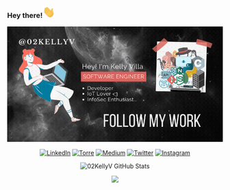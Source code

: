 ### Hey there!<img src="https://github.com/02KellyV/02KellyV/blob/master/Hi.gif" width="29px">

![](https://github.com/02KellyV/02KellyV/blob/master/Bio2.gif)

<p align="center">
	<a href="https://www.linkedin.com/in/02KellyV"><img src="https://img.shields.io/badge/LinkedIn--_.svg?style=social&logo=linkedin" alt="LinkedIn"></a>
	<a href="https://bio.torre.co/es/02KellyV"><img src="https://img.shields.io/badge/Torre-02kellyv-cddc39?style=social&logo=data%3Aimage%2Fpng%3Bbase64%2CiVBORw0KGgoAAAANSUhEUgAAACoAAAAqCAYAAADFw8lbAAAACXBIWXMAAC4jAAAuIwF4pT92AAAGj0lEQVRYhe2ZCUwUVxjH%2F3vvsgeLggIKCCKeqIVW8EITq1aBFhQUvBrPEA1ivPGoWou1DdZ4hdooNlRRLB5YqtZ61rN4RrEakUNAV%2BTci4U9m5l2cWZFZNnRtIn%2FZJI373vvfb%2B8efPNe9%2BwLBYLmNDoCI%2FQQWHSiHaunB4A2Ko6Y3HeFd2xnOzyC0yM7zDogIFuvgtX%2BmwL6MkPb87%2BtNR0YXtq6eLfflXccMRPm0H79JV3SVjguWrQMPlUAPw3NDffylNlpW1WrLmZV13wTkDdPQSSOUleS6NiOywGIKLaCh%2FpcfFsPUxGC4JDRegXLACLxaI2MV69pEz%2FZk3RytISXdVbA502q1P83EXem%2Fh8lge1vrrKiAN7VMi7oqO17xskwNTZcnRw59LqDQZLZXpa%2Bcp9e56na1QGEyOgPB6bFTWhY%2BSUGR7JXl2EoVSbstaEk79ocOaEFo0NzY%2FD4QCDhzvh01gp3DrSgasq9Y%2F27lKs2Z%2BhyDLozS2CtAj6Yahzry82dN3R2Uc4nFpPPNqTxzQ4mqWGXt%2B6J8LjAWOipAiPlkAoYtNsFQr9jR2bShfnHnnx2gjRLKi3r6h98lq%2FlJAhzjMBNE0D0fb29QYczFBB8dTYKkBbOcvZiJ%2FujNChItv1a7lzU52ZsqpwUeGj%2BooWQXl8NithvtfcqbM913G5rPbUhgUPGpGdqcLDfH2bAG3l142HyPFSfDBASANmAZqc7BdbN6WUrFOrjE3OaKA7fuy1a%2BBQ%2BUzqmM%2BfGbFvdx3u3mpkBNBW3XvzMW2OHJ29eTTL7euqn2fG5U94BTRmknvkivV%2Bx6yGBp0Zx49qcPyoGgZmJvG1YrOBsI%2BdEDNZBqmM09Rse2rp5PS08kwaaM7ZoAtePsIwolxcqMfmlGooa81vl9BGUhkb85e3Q0BPAWnQaU3FIwfe8K%2FXmszk6%2BfuIXDy8hEOtnbbt0v5ziEJqVVmpH1XC%2FO%2FkUok5vj2D5b1I8okqFjC6USEPGuHosf2P%2Bu4idNw%2BdI98oqOnthm2JoqEyorXn4DxBKONyihh7aSTW2JPCxirbGtRYdkNNBCJrmPYDs45jsTlwlHc2YnIjCwf9N9WNgIuLt7kuUXlRXIzs502AcjoPHxn0MofLmRCgkZTF6EHjzI%2F%2B%2BAVldXQS53gVgsIe81GjUaGv7ZSdUpa5lwwQxoTOwniIubhqT5y8j7tLTNOHwki4mhm%2FS%2FeZnegzKt96BMizFQ6kFBIpExDspIeCJUU%2F3y9EuEKmLTbjAYIBQKkb7ne4fHt86ow3mdq9cuQq1WkWUXl3ZISFiAxMQlCAoaYP9g9F2NhQqqpFqIA5i9Ir5Gy5OTUFn5oqmn0WjEw4f37WNkAc4uHGoVyda0w7%2BcH%2FJUJOKQO4mcgyoc3q%2B2G5YQh8OBp2dn8Hl8PK9QQKvV2NV%2FZLgYU2bJrbf6qBG3PUpLdDVNU3f%2BVO0%2Ba5lIFkye6Qwnsf07S5PJhLKyJygsKrALkssDxk%2BSkX6tuvmn6gABCeqM%2BgeIO%2BzNCczn89lu1oYatRkHM5S4cLrebmB7FDJEhNgpMlomxaA310yfcD%2Fwr3vqZ7A9Lgd9JOuzcVvAAVc3fm%2Bqn9JiA3IPqcncEkPpVFK9AgUYN0mKbj0EtPp6rUmxamFB7PnTNZetda9kSiRSLm%2FJat%2FkyPFuyQCEVBuRrcvYWYeSIoNDgJ28uJg6R46efQS2psYzJ2u2bPqqOOW5olFFNbw299Q%2FWNZl3iKvDcEhznHUgEGcEK%2F%2BoUNWhv0nVWLNR8ZIMSpcAi6Pvv6LCurPpX5VknjtUl2zYeKN2byRY1xDExZ4rff1F42gAuvqzTiVq8GpXC25llsSn8%2FCqAgxxkZLIZbQQ1%2FZk8YrO7eUrj6eU3m2pTFanR8Nj%2B4wLGmZ93ZXN34far1OZ8bhTBV%2BP66FxYaXiIlhI5wwLl4GeTtabIRWYyraubV8xd7dT1u1w7Yrkesk5vCTlnVJ%2FCzGbSVfwHah2sqeGMgIYc1R%2BfrzyHjo3%2F2VrHnjsUOVX6euL96oURtbndBqUw7fx08mnz2v09KxUS7ziRwB1aZSmmA2A3L614WQ7swJ1Q8%2FpT9LvXurptxenw79Feka4OSevK77l0EDRDOomRYbWYofG3PXLnuw4N4ddVFbfTHyn2l0hEfIohW%2B37p2xFDqC1dbhbwdm8uWHz5Qds5RH4z9ECPUP1ju6taR60%2BMW1tjKLtxTWn3I25WAP4GQsmeoG3ZYBkAAAAASUVORK5CYII%3D" alt="Torre"></a>
	<a href="https://medium.com/@02KellyV"><img src="https://img.shields.io/badge/Medium-02kellyv-fff?style=social&logo=data%3Aimage%2Fpng%3Bbase64%2CiVBORw0KGgoAAAANSUhEUgAAACoAAAAqCAYAAADFw8lbAAAACXBIWXMAAC4jAAAuIwF4pT92AAADTElEQVRYhe2ZT4hNcRTHP8efMRETNabUsJiUlOX4s0Jmw4ImxVLDSKiJJEoRG5NYjJ0Z8m8hC1IKjX%2FZoFggUpqUQSE0g4YZzNGZ%2Bb3pzXvv3t%2Fv3nlPTc2p273v3vM959vv3HPOPb8nqspokHGjguUY0RLIBDMpIpXAHrsMcNGtqodGSkVE9gMVAao%2FgYNYMrmEMucaeCzL4NIcQG2gnz%2FAmgFMFlFbzSuBBq6NkOjJAB%2F9wLYhTI6BqcDzQCMLUpK0cP8I8NE8DFfA0HygN8DQuZREtwfYfmwRjiXqjJ0PMNYHVKcg%2BizA9s1cXFR5uhuQjROBfUEp7kREVtgrkwSTkSiifYH4jSJSncDfDnfuSoAZEF%2FBf%2B15bqu6M8SRiMwGVgKfLLThFAfFR%2FQC8N6j0ygi0wN8NQLjgTPA7yQkCSBqXeG4R8dK2tY4BRGxDrjJlbW2NK3bB7DOcAL45tFrEpHymOergVnAHVXtKAXRv6ra7TpJnFQBG2Keb3Hn1kC%2FyYm6c4tb3TjZJSJ59kSkBqgDProWXRKiA%2BRUtdP6u0d3LlBf4P5m5%2Be0qmaSqGQrSkD4TXZn%2FxCRMqAhK4lC%2FeZJEqLXgU6P%2FiIRWZr121Z4JnBLVbNrcmlCz2D47fpwgM0DWdeZTtSS0G%2BeJFlRk1PAOw9muYgsFJHFgB2vXDRKSnRYprtk8DUAXAINlSTNn8lLvqK4WuhrAOuBdcAv4GwKv4kBeURdA2grrD4k1lYnA5dV9fP%2FIBpV5FsCPyxaI%2B4XjWjmfqHQ26q%2BBS56bL9U1XsRz0LG8oKEcmWK%2B90fgz3mxoYoiXs9iraic9y5Mgqoqk%2BskEc87o1IIp%2FfxIAl7lznwR%2BNuH9DVb%2Bm8BstBabEOvduqluZWs9U%2BaDAFFnvwTxMOoXmGrCQf8kBWeJUxjhdlaP%2FwWYpD9FHqYm6DbP7EcB2C1eEU8nZXWn2kLSBsMND9I19zEQRPeIBN8U4b3A69srUxOiVJdjfegrMGEbUhe%2BvB%2FgdmBdDwKbV9hiSk4CrgSSzt3YqMp8KVW7WDgG%2BsBobQWQvsDYm3JeAnhTHbaDc3i%2BbHqclKBRdqpq3kyIitkvXkzVuFFXG%2FhUptowRLaoA%2FwAU%2Fbpr9lCHCQAAAABJRU5ErkJggg%3D%3D" alt="Medium"></a>
	<a href="https://twitter.com/02KellyV"><img src="https://img.shields.io/twitter/follow/02KellyV?label=Twitter&style=social" alt="Twitter"></a>
	<a href="https://www.instagram.com/02kellyv/"><img src="https://img.shields.io/badge/Instagram-898-ff69b4?style=social&logo=instagram" alt="Instagram"></a>

<p align="center"> <img src="https://github-readme-stats.vercel.app/api?username=02KellyV&show_icons=true&hide_border=true&theme=gotham" alt="02KellyV GitHub Stats" />
<p align="center"> <img src="http://github-readme-streak-stats.herokuapp.com/?user=02KellyV&theme=gotham&date_format=M%20j%5B%2C%20Y%5D&ring=fc7565&fire=fc7565&sideNums=fc7565" />

